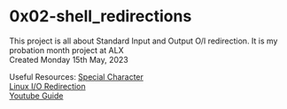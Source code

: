 # 0x02-shell_redirections
This project is all about Standard Input and Output O/I redirection. It is my probation month project at ALX <br>
Created Monday 15th May, 2023

Useful Resources:
[Special Character](http://mywiki.wooledge.org/BashGuide/SpecialCharacters)<br>
[Linux I/O Redirection](http://linuxcommand.org/lc3_lts0070.php)<br>
[Youtube Guide](https://www.youtube.com/watch?v=B7nHENGa7pc)
